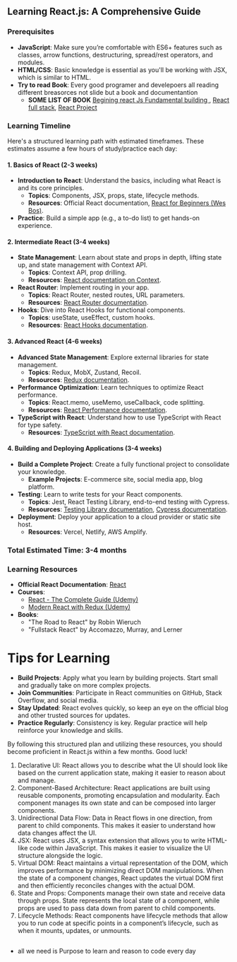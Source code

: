 ## Learning React.js: A Comprehensive Guide

### Prerequisites

- **JavaScript**: Make sure you’re comfortable with ES6+ features such as classes, arrow functions, destructuring, spread/rest operators, and modules.
- **HTML/CSS**: Basic knowledge is essential as you'll be working with JSX, which is similar to HTML.
- **Try to read Book**: Every good programer and develepoers all reading different breasorces not slide but a book and documentantion
  - **SOME LIST OF BOOK** [Begining react Js Fundamental building ](https://www.google.com/url?sa=t&source=web&rct=j&opi=89978449&url=https://dl.ebooksworld.ir/books/Beginning.ReactJS.Foundations.Chris.Minnick.Wiley.9781119685548.EBooksWorld.ir.pdf&ved=2ahUKEwijodrp0tqJAxVga0EAHb4mGxAQFnoECBUQAQ&usg=AOvVaw3onLXVfMiu_hw9YDoM1O5N),
    [React full stack](https://drive.google.com/file/d/1iBfuPL0lVUFqz7xxW9CZhLIWqEERqDWj/view?usp=sharing), [React Project ](https://drive.google.com/file/d/1566pQ2uKPrV53iNU1gNzWI5aMqB_2VP2/view?usp=sharing)

### Learning Timeline

Here's a structured learning path with estimated timeframes. These estimates assume a few hours of study/practice each day:

#### 1. **Basics of React (2-3 weeks)**

- **Introduction to React**: Understand the basics, including what React is and its core principles.
  - **Topics**: Components, JSX, props, state, lifecycle methods.
  - **Resources**: Official React documentation, [React for Beginners (Wes Bos)](https://reactforbeginners.com/).
- **Practice**: Build a simple app (e.g., a to-do list) to get hands-on experience.

#### 2. **Intermediate React (3-4 weeks)**

- **State Management**: Learn about state and props in depth, lifting state up, and state management with Context API.
  - **Topics**: Context API, prop drilling.
  - **Resources**: [React documentation on Context](https://reactjs.org/docs/context.html).
- **React Router**: Implement routing in your app.
  - **Topics**: React Router, nested routes, URL parameters.
  - **Resources**: [React Router documentation](https://reactrouter.com/).
- **Hooks**: Dive into React Hooks for functional components.
  - **Topics**: useState, useEffect, custom hooks.
  - **Resources**: [React Hooks documentation](https://reactjs.org/docs/hooks-intro.html).

#### 3. **Advanced React (4-6 weeks)**

- **Advanced State Management**: Explore external libraries for state management.
  - **Topics**: Redux, MobX, Zustand, Recoil.
  - **Resources**: [Redux documentation](https://redux.js.org/).
- **Performance Optimization**: Learn techniques to optimize React performance.
  - **Topics**: React.memo, useMemo, useCallback, code splitting.
  - **Resources**: [React Performance documentation](https://reactjs.org/docs/optimizing-performance.html).
- **TypeScript with React**: Understand how to use TypeScript with React for type safety.
  - **Resources**: [TypeScript with React documentation](https://react-typescript-cheatsheet.netlify.app/).

#### 4. **Building and Deploying Applications (3-4 weeks)**

- **Build a Complete Project**: Create a fully functional project to consolidate your knowledge.
  - **Example Projects**: E-commerce site, social media app, blog platform.
- **Testing**: Learn to write tests for your React components.
  - **Topics**: Jest, React Testing Library, end-to-end testing with Cypress.
  - **Resources**: [Testing Library documentation](https://testing-library.com/docs/react-testing-library/intro/), [Cypress documentation](https://www.cypress.io/).
- **Deployment**: Deploy your application to a cloud provider or static site host.
  - **Resources**: Vercel, Netlify, AWS Amplify.

### Total Estimated Time: 3-4 months

### Learning Resources

- **Official React Documentation**: [React](https://reactjs.org/docs/getting-started.html)
- **Courses**:
  - [React - The Complete Guide (Udemy)](https://www.udemy.com/course/react-the-complete-guide-incl-redux/)
  - [Modern React with Redux (Udemy)](https://www.udemy.com/course/react-redux/)
- **Books**:
  - "The Road to React" by Robin Wieruch
  - "Fullstack React" by Accomazzo, Murray, and Lerner

# Tips for Learning

- **Build Projects**: Apply what you learn by building projects. Start small and gradually take on more complex projects.
- **Join Communities**: Participate in React communities on GitHub, Stack Overflow, and social media.
- **Stay Updated**: React evolves quickly, so keep an eye on the official blog and other trusted sources for updates.
- **Practice Regularly**: Consistency is key. Regular practice will help reinforce your knowledge and skills.

By following this structured plan and utilizing these resources, you should become proficient in React.js within a few months. Good luck!

1. Declarative UI: React allows you to describe what the UI should look like based on the current application state, making it easier to reason about and manage.
2. Component-Based Architecture: React applications are built using reusable components, promoting encapsulation and modularity. Each component manages its own state and can be composed into larger components.
3. Unidirectional Data Flow: Data in React flows in one direction, from parent to child components. This makes it easier to understand how data changes affect the UI.
4. JSX: React uses JSX, a syntax extension that allows you to write HTML-like code within JavaScript. This makes it easier to visualize the UI structure alongside the logic.
5. Virtual DOM: React maintains a virtual representation of the DOM, which improves performance by minimizing direct DOM manipulations. When the state of a component changes, React updates the virtual DOM first and then efficiently reconciles changes with the actual DOM.
6. State and Props: Components manage their own state and receive data through props. State represents the local state of a component, while props are used to pass data down from parent to child components.
7. Lifecycle Methods: React components have lifecycle methods that allow you to run code at specific points in a component’s lifecycle, such as when it mounts, updates, or unmounts.

##

- all we need is Purpose to learn and reason to code every day
